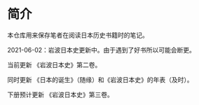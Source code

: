 # 简介

本仓库用来保存笔者在阅读日本历史书籍时的笔记。

2021-06-02：岩波日本史更新中。由于遇到了好书所以可能会断更。

当前更新 《岩波日本史》第二卷。

同时更新 《日本的诞生》（随缘）和《岩波日本史》的年表（及时）。

下册预计更新 《岩波日本史》第三卷。